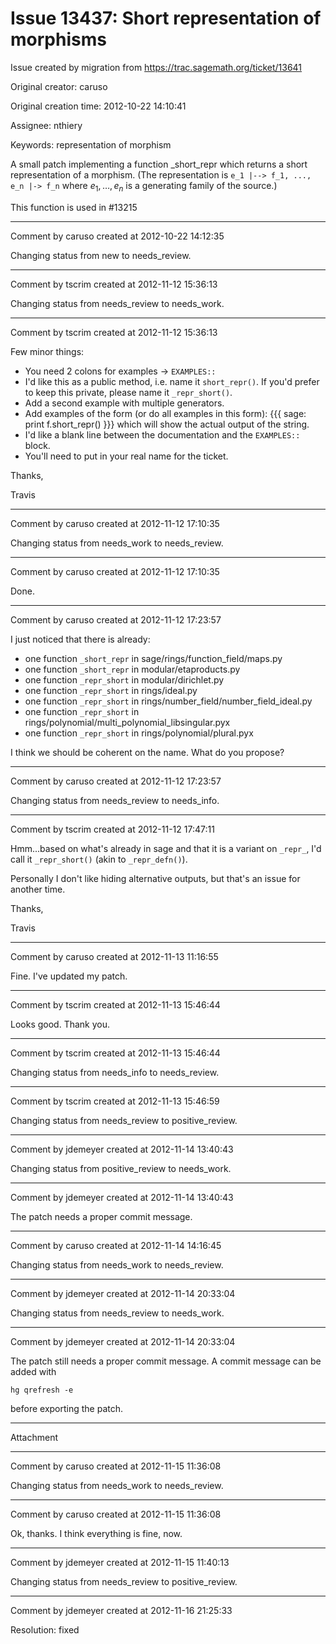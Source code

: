 # Issue 13437: Short representation of morphisms

Issue created by migration from https://trac.sagemath.org/ticket/13641

Original creator: caruso

Original creation time: 2012-10-22 14:10:41

Assignee: nthiery

Keywords: representation of morphism

A small patch implementing a function _short_repr which returns a short representation of a morphism.
(The representation is `e_1 |--> f_1, ..., e_n |-> f_n` where $e_1, \ldots, e_n$ is a generating family of the source.)

This function is used in #13215


---

Comment by caruso created at 2012-10-22 14:12:35

Changing status from new to needs_review.


---

Comment by tscrim created at 2012-11-12 15:36:13

Changing status from needs_review to needs_work.


---

Comment by tscrim created at 2012-11-12 15:36:13

Few minor things:
- You need 2 colons for examples -> `EXAMPLES::`
- I'd like this as a public method, i.e. name it `short_repr()`. If you'd prefer to keep this private, please name it `_repr_short()`.
- Add a second example with multiple generators.
- Add examples of the form (or do all examples in this form):
  {{{
  sage: print f.short_repr()
  }}}
  which will show the actual output of the string.
- I'd like a blank line between the documentation and the `EXAMPLES::` block.
- You'll need to put in your real name for the ticket.

Thanks,

Travis


---

Comment by caruso created at 2012-11-12 17:10:35

Changing status from needs_work to needs_review.


---

Comment by caruso created at 2012-11-12 17:10:35

Done.


---

Comment by caruso created at 2012-11-12 17:23:57

I just noticed that there is already:
- one function `_short_repr` in sage/rings/function_field/maps.py
- one function `_short_repr` in modular/etaproducts.py
- one function `_repr_short` in modular/dirichlet.py
- one function `_repr_short` in rings/ideal.py
- one function `_repr_short` in rings/number_field/number_field_ideal.py
- one function `_repr_short` in rings/polynomial/multi_polynomial_libsingular.pyx
- one function `_repr_short` in rings/polynomial/plural.pyx

I think we should be coherent on the name. What do you propose?


---

Comment by caruso created at 2012-11-12 17:23:57

Changing status from needs_review to needs_info.


---

Comment by tscrim created at 2012-11-12 17:47:11

Hmm...based on what's already in sage and that it is a variant on `_repr_`, I'd call it `_repr_short()` (akin to `_repr_defn()`).

Personally I don't like hiding alternative outputs, but that's an issue for another time.

Thanks,

Travis


---

Comment by caruso created at 2012-11-13 11:16:55

Fine. I've updated my patch.


---

Comment by tscrim created at 2012-11-13 15:46:44

Looks good. Thank you.


---

Comment by tscrim created at 2012-11-13 15:46:44

Changing status from needs_info to needs_review.


---

Comment by tscrim created at 2012-11-13 15:46:59

Changing status from needs_review to positive_review.


---

Comment by jdemeyer created at 2012-11-14 13:40:43

Changing status from positive_review to needs_work.


---

Comment by jdemeyer created at 2012-11-14 13:40:43

The patch needs a proper commit message.


---

Comment by caruso created at 2012-11-14 14:16:45

Changing status from needs_work to needs_review.


---

Comment by jdemeyer created at 2012-11-14 20:33:04

Changing status from needs_review to needs_work.


---

Comment by jdemeyer created at 2012-11-14 20:33:04

The patch still needs a proper commit message. A commit message can be added with

```
hg qrefresh -e
```

before exporting the patch.


---

Attachment


---

Comment by caruso created at 2012-11-15 11:36:08

Changing status from needs_work to needs_review.


---

Comment by caruso created at 2012-11-15 11:36:08

Ok, thanks. I think everything is fine, now.


---

Comment by jdemeyer created at 2012-11-15 11:40:13

Changing status from needs_review to positive_review.


---

Comment by jdemeyer created at 2012-11-16 21:25:33

Resolution: fixed
